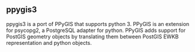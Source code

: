 ## ppygis3

ppygis3 is a port of PPyGIS that supports python 3. PPyGIS is an extension for psycopg2,
a PostgreSQL adapter for python. PPyGIS adds support for PostGIS geometry objects by
translating them between PostGIS EWKB representation and python objects.
